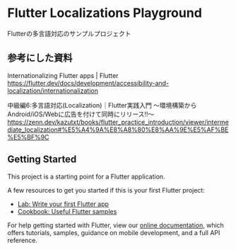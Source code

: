 # Flutter Localizations Playground

Flutterの多言語対応のサンプルプロジェクト

## 参考にした資料

Internationalizing Flutter apps | Flutter 
https://flutter.dev/docs/development/accessibility-and-localization/internationalization

中級編6:多言語対応(Localization)｜Flutter実践入門 ～環境構築からAndroid/iOS/Webに広告を付けて同時にリリース!!～ 
https://zenn.dev/kazutxt/books/flutter_practice_introduction/viewer/intermediate_localization#%E5%A4%9A%E8%A8%80%E8%AA%9E%E5%AF%BE%E5%BF%9C

## Getting Started

This project is a starting point for a Flutter application.

A few resources to get you started if this is your first Flutter project:

- [Lab: Write your first Flutter app](https://flutter.dev/docs/get-started/codelab)
- [Cookbook: Useful Flutter samples](https://flutter.dev/docs/cookbook)

For help getting started with Flutter, view our
[online documentation](https://flutter.dev/docs), which offers tutorials,
samples, guidance on mobile development, and a full API reference.
